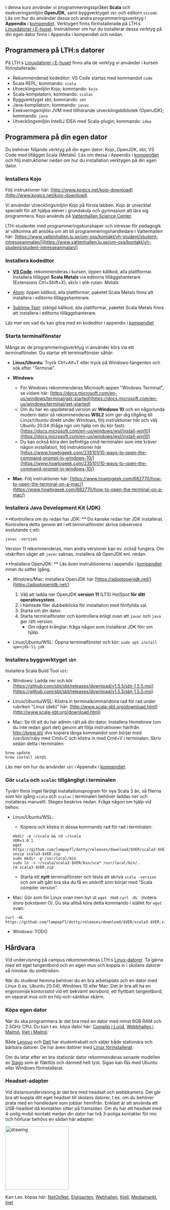 I denna kurs använder vi programmeringsspråket **Scala** och exekveringsmiljön **OpenJDK**, samt byggverktyget `sbt` och editorn `vscode`. Läs om hur du använder dessa och andra programmeringsverktyg i **Appendix** i [kompendiet](https://cs.lth.se/pgk/compendium/). Verktygen finns förinstallerade på LTH:s [Linuxdatorer i E-huset](https://www.lth.se/lthin/datorsalar/vaara-datorsalar/e-huset/). Instruktioner om hur du installerar dessa verktyg på din egen dator finns i Appendix i kompendiet och nedan.

## Programmera på LTH:s datorer

På LTH:s [Linuxdatorer i E-huset](https://www.lth.se/lthin/datorsalar/vaara-datorsalar/e-huset/) finns alla de verktyg vi använder i kursen förinstallerade:

* Rekommenderad kodeditor: VS Code startas med kommandot `code`
* Scala REPL; kommando: `scala`
* Utvecklingsmiljön Kojo; kommando: `kojo`
* Scala-kompilatorn; kommando: `scalac`
* Byggverktyget sbt; kommando: `sbt`
* Java-kompilatorn; kommando: `javac`
* Exekveringsmijlön JVM med tillhörande utvecklingsbibliotek (OpenJDK); kommando: `java`
* Utvecklingsmiljön IntelliJ IDEA med Scala-plugin; kommando: `idea`


## Programmera på din egen dator 

Du behöver följande verktyg på din egen dator: Kojo, OpenJDK, sbt, VS Code med tillägget Scala (Metals). Läs om dessa i Appendix i [kompendiet](https://cs.lth.se/pgk/compendium/) och följ instruktioner nedan om hur du installation verktygen på din egen dator.   


### Installera Kojo

Följ instruktioner här: [http://www.kogics.net/kojo-download](http://www.kogics.net/kojo-download)

Vi använder utvecklingsmiljön Kojo på första labben. Kojo är utvecklat speciellt för att hjälpa elever i grundskola och gymnasium att lära sig programmera. Kojo används på [Vattenhallen Science Center](https://www.vattenhallen.lu.se/upplevelser/programmering/). 

LTH-studenter med programmeringskunskaper och intresse för pedagogik är välkomna att ansöka om att bli programmeringshandledare i Vattenhallen här: [https://www.vattenhallen.lu.se/om-oss/kontakt/vh-student/student-intresseanmalan/](https://www.vattenhallen.lu.se/om-oss/kontakt/vh-student/student-intresseanmalan/)


### Installera kodeditor

* [**VS Code**](https://code.visualstudio.com/): rekommenderas i kursen, öppen källkod, alla plattformar. Installera tillägget **Scala Metals** via editorns tilläggshanterare (Extensions Ctrl+Shift+X), skriv i sök-rutan: *Metals*

* [Atom](https://atom.io/): öppen källkod, alla plattformar, paketet Scala Metals finns att installera i editorns tilläggshanterare.

* [Sublime Text](http://www.sublimetext.com/): stängd källkod, alla plattformar, paketet Scala Metals finns att installera i editorns tilläggshanterare.

Läs mer om vad du kan göra med en kodeditor i appendix i [kompendiet](https://cs.lth.se/pgk/compendium/) 


### Starta terminalfönster

Många av de programmeringsverktyg vi använder körs via ett terminalfönster. Du startar ett terminalfönster såhär:

* **Linux/Ubuntu**: Tryck Ctrl+Alt+T eller tryck på Windows-tangenten och sök efter "Terminal". 

* **Windows**: 
    * För Windows rekommenderas Microsoft-appen "Windows Terminal", se vidare här: [https://docs.microsoft.com/en-us/windows/terminal/get-started](https://docs.microsoft.com/en-us/windows/terminal/get-started) 
    * Om du har en uppdaterad version av **Windows 10** och en någorlunda modern dator så rekommenderas **WSL2** som ger dig tillgång till Linux/Ubuntu direkt under Windows, följ instruktioner här och välj Ubuntu 20.04 (fråga ngn om hjälp om du kör fast):  [https://docs.microsoft.com/en-us/windows/wsl/install-win10](https://docs.microsoft.com/en-us/windows/wsl/install-win10)
    * Du kan också köra den befintliga cmd-terminalen som inte kräver någon installation, följ instruktioner här [https://www.howtogeek.com/235101/10-ways-to-open-the-command-prompt-in-windows-10/](https://www.howtogeek.com/235101/10-ways-to-open-the-command-prompt-in-windows-10/) 

* **Mac**: Följ instruktioner här: [https://www.howtogeek.com/682770/how-to-open-the-terminal-on-a-mac/](https://www.howtogeek.com/682770/how-to-open-the-terminal-on-a-mac/)


### Installera Java Development Kit (JDK)

**Kontrollera om du redan har JDK: **
Du kanske redan har JDK installerat. Kontrollera detta genom att i ett terminalfönster skriva (observera avslutande c:et):

```
javac -version
```

Version 11 rekommenderas, men andra versioner kan ev. också fungera. Om utskriften säger att `javac` saknas, installera då OpenJDK enl. nedan.

**Installera OpenJDK: **  Läs även instruktionerna i appendix i [kompendiet](https://cs.lth.se/pgk/compendium/) innan du sätter igång.

* Windows/Mac: Installera OpenJDK här [https://adoptopenjdk.net/](https://adoptopenjdk.net/)
 
    1. Välj att ladda ner OpenJDK **version 11**  (LTS) HotSpot **för ditt operativsystem**.
    2. I hämtade filer dubbelklicka för installation med förifyllda val.
    3. Starta om din dator.
    4. Starta terminalfönster och kontrollera enligt ovan att `javac` och `java` ger rätt version.
        * Om något krånglar: fråga någon som installerat JDK förr om hjälp. 

* Linux/Ubuntu/WSL: Öppna terminalfönster och kör:
    `sudo apt install openjdk-11-jdk`



### Installera byggverktyget `sbt`

Installera Scala Build Tool `sbt`: 

* Windows: Ladda ner och kör [https://github.com/sbt/sbt/releases/download/v1.5.5/sbt-1.5.5.msi](https://github.com/sbt/sbt/releases/download/v1.5.5/sbt-1.5.5.msi)

* Linux/Ubuntu/WSL: Klistra in terminalkommandona rad för rad under rubriken "Linux (deb)" här: [http://www.scala-sbt.org/download.html](http://www.scala-sbt.org/download.html)

* Mac: Se till att du har admin-rätt på din dator. Installera Homebrew (om du inte redan gjort det) genom att följa instruktionen härifrån http://brew.sh/ dvs kopiera långa kommandot som börjar med /usr/bin/ruby med Cmd+C och klistra in med Cmd+V i terminalen. Skriv sedan detta i terminalen:
```
brew update
brew install sbt@1
```

Läs mer om hur du använder `sbt` i Appendix i [kompendiet](https://cs.lth.se/pgk/compendium/). 

### Gör `scala` och `scalac` tillgängligt i terminalen

Tyvärr finns inget färdigt installationsprogram för nya Scala 3 än, så filerna som kör igång `scala` och `scalac` i terminalen behöver laddas ner och installeras manuellt. Stegen beskrivs nedan. Fråga någon om hjälp vid behov.

* Linux/Ubuntu/WSL: 
    * Kopiera och klistra in dessa kommando rad för rad i terminalen:
    ```
    mkdir -p ~/scala && cd ~/scala
    VER=3.0.1
    wget https://github.com/lampepfl/dotty/releases/download/$VER/scala3-$VER.zip
    unzip scala3-$VER.zip
    sudo mkdir -p /usr/local/bin
    sudo ln -s ~/scala/scala3-$VER/bin/sca* /usr/local/bin/.
    rm scala3-$VER.zip
    ```
    * Starta ett **nytt** terminalfönster och testa att skriva `scala -version` och om allt gått bra ska du få en utskrift som börjar med "Scala compiler version".

* Mac: Gör som för Linux ovan men byt ut `wget ` mot `curl -OL `  (notera *stora* bokstaven O). Du ska alltså köra detta kommando i stället for `wget` ovan:
```
curl -OL https://github.com/lampepfl/dotty/releases/download/$VER/scala3-$VER.zip
``` 
 
* Windows: TODO



## Hårdvara

Vid undervisning på campus rekommenderas LTH:s [Linux-datorer](https://www.lth.se/lthin/datorsalar/vaara-datorsalar/e-huset/). Ta gärna med ett eget tangentbord och en egen mus och koppla in i skolans datorer så minskar du smittrisken. 

När du studerar hemma behöver du en bra arbetsplats och en dator med Linux (t.ex. Ubuntu 20.04), Windows 10 eller Mac. Det är bra att ha en ergonomisk kontorsstol vid ett bekvämt skrivbord, ett flyttbart tangentbord, en separat mus och en höj-och-sänkbar skärm.

### Köpa egen dator

När du ska programmera är det bra med en dator med minst 8GB RAM och 2.5GHz CPU. Du kan t.ex. köpa dator här: [Compliq i Lund](https://www.compliq.se/bygga-dator/), [Webbhallen i Malmö](https://www.webhallen.com/se/store/22-Malmo-Triangeln), [Inet i Malmö](https://www.inet.se/info/243/inet-malmo)

Både [Lenovo](https://www.lenovo.com/se/sv/studentrabatt/) och [Dell](https://www.dell.com/sv-se/shop/dell-advantage/cp/students) har studentrabatt och säljer både stationära och bärbara datorer. De har även datorer med [Linux förinstallerat](https://news.itsfoss.com/best-linux-laptops-2021/).

Om du letar efter en bra stationär dator rekommenderas senaste modellen av [Siago](https://www.atlastsolutions.com/sigao/) som är fläktlös och därmed helt tyst. Sigao kan fås med Ubuntu eller Windows förinstallerat.

### Headset-adapter

Vid distansundervisning är det bra med headset och webbkamera. Det går bra att koppla ditt eget headset till skolans datorer, t.ex. om du behöver prata med en handledare som jobbar hemifrån. Enklast är att använda ett USB-headset då kontakten sitter på framsidan. Om du har ett headset med 4-polig mobil-kontakt medan din dator har två 3-poliga kontakter för mic och hörlurar behövs en sådan här adapter:

<img src="https://github.com/lunduniversity/introprog/raw/master/web/tools/adapter.jpg" alt="drawing" style="width:200px;"/>

Kan t.ex. köpas här: 
[NetOnNet](https://www.netonnet.se/art/ljud-bild/kablar/adapter/andersson-computer-headset-adapter-female/1006756.13721/), 
[Elgiganten](https://www.elgiganten.se/product/ljud-hifi/ljudkablar-adapters/HAMA54572/hama-3-5-mm-adapter-for-headset-med-mikrofon), 
[Webhallen](https://www.webhallen.com/se/product/313979-iiglo-Multimedia-adapter-till-Dator-Svart), 
[Kjell](https://www.kjell.com/se/produkter/dator/horlurar-headset/tillbehor-for-horlurar-headset/datoradapter-for-mobil-headset-p39356), 
[Mediamarkt](https://www.mediamarkt.se/sv/product/_deltaco-ljudadapter-3-5mm-mikrofon-3-5mm-stereo-hane-till-3-5mm-hona-4-pin-0-1-m-1305626.html), 
[Inet](https://www.inet.se/produkt/8904289/deltaco-adapter-2x3-5mm-ha-till-3-5mm-ho-4-pin-0-1m-svart)
